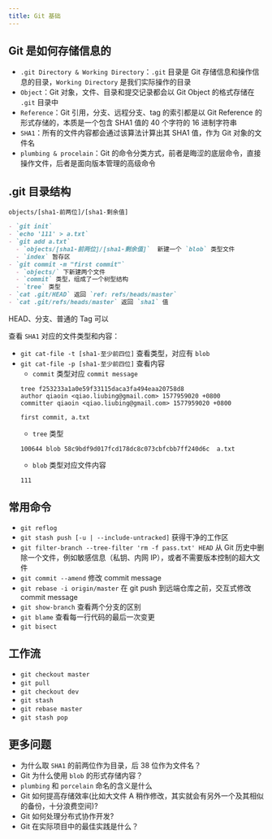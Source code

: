 ```yaml
---
title: Git 基础
---
```


## Git 是如何存储信息的

- `.git Directory & Working Directory`：`.git` 目录是 Git 存储信息和操作信息的目录，`Working Directory` 是我们实际操作的目录
- `Object`：Git 对象，文件、目录和提交记录都会以 Git Object 的格式存储在 `.git` 目录中
- `Reference`：Git 引用，分支、远程分支、tag 的索引都是以 Git Reference 的形式存储的，本质是一个包含 SHA1 值的 40 个字符的 16 进制字符串
- `SHA1`：所有的文件内容都会通过该算法计算出其 SHA1 值，作为 Git 对象的文件名
- `plumbing & procelain`：Git 的命令分类方式，前者是晦涩的底层命令，直接操作文件，后者是面向版本管理的高级命令

## .git 目录结构

`objects/[sha1-前两位]/[sha1-剩余值]`

```markdown
- `git init`
- `echo '111' > a.txt`
- `git add a.txt`
  - `objects/[sha1-前两位]/[sha1-剩余值]`  新建一个 `blob` 类型文件
  - `index` 暂存区
- `git commit -m "first commit"`
  - `objects/` 下新建两个文件
  - `commit` 类型，组成了一个树型结构
  - `tree` 类型
- `cat .git/HEAD` 返回 `ref: refs/heads/master`
- `cat .git/refs/heads/master` 返回 `sha1` 值
```

HEAD、分支、普通的 Tag 可以

查看 `SHA1` 对应的文件类型和内容：

- `git cat-file -t [sha1-至少前四位]` 查看类型，对应有 `blob`
- `git cat-file -p [sha1-至少前四位]` 查看内容
  - `commit` 类型对应 `commit message`
  ```shell-session
  tree f253233a1a0e59f33115daca3fa494eaa20758d8
  author qiaoin <qiao.liubing@gmail.com> 1577959020 +0800
  committer qiaoin <qiao.liubing@gmail.com> 1577959020 +0800

  first commit, a.txt
  ```
  - `tree` 类型
  ```shell-session
  100644 blob 58c9bdf9d017fcd178dc8c073cbfcbb7ff240d6c	a.txt
  ```
  - `blob` 类型对应文件内容
  ```shell-session
  111
  ```


## 常用命令

- `git reflog`
- `git stash push [-u | --include-untracked]` 获得干净的工作区
- `git filter-branch --tree-filter 'rm -f pass.txt' HEAD` 从 Git 历史中删除一个文件，例如敏感信息（私钥、内网 IP），或者不需要版本控制的超大文件
- `git commit --amend` 修改 commit message
- `git rebase -i origin/master` 在 git push 到远端仓库之前，交互式修改 commit message
- `git show-branch` 查看两个分支的区别
- `git blame` 查看每一行代码的最后一次变更
- `git bisect`

## 工作流

- `git checkout master`
- `git pull`
- `git checkout dev`
- `git stash`
- `git rebase master`
- `git stash pop`

## 更多问题

- 为什么取 `SHA1` 的前两位作为目录，后 38 位作为文件名？
- Git 为什么使用 `blob` 的形式存储内容？
- `plumbing` 和 `porcelain` 命名的含义是什么
- Git 如何提高存储效率(比如大文件 A 稍作修改，其实就会有另外一个及其相似的备份，十分浪费空间)?
- Git 如何处理分布式协作开发?
- Git 在实际项目中的最佳实践是什么？

